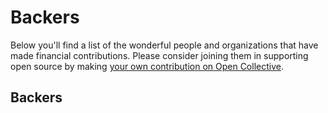 # Backers

Below you'll find a list of the wonderful people and organizations that have made financial contributions. Please consider joining them in supporting open source by making [your own contribution on Open Collective](https://opencollective.com/NServiceBusExtensions/).

## Backers
